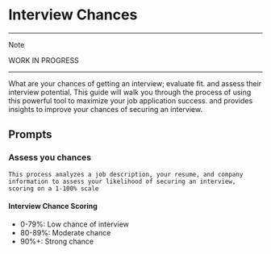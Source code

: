 # Interview Chances

---

> [!NOTE]
> WORK IN PROGRESS

---


What are your chances of getting an interview; evaluate fit.
and assess their interview potential. This guide will walk you through the process of using this powerful tool to maximize your job application success. and provides insights to improve your chances of securing an interview.

## Prompts

### Assess you chances

```
This process analyzes a job description, your resume, and company information to assess your likelihood of securing an interview, scoring on a 1-100% scale
```
#### Interview Chance Scoring

- 0-79%: Low chance of interview
- 80-89%: Moderate chance
- 90%+: Strong chance
